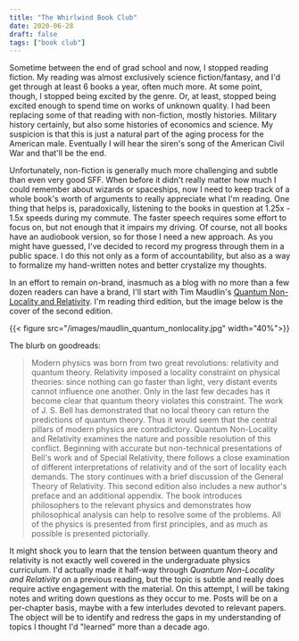 ```yaml
---
title: "The Whirlwind Book Club"
date: 2020-06-28
draft: false
tags: ["book club"]
---
```


Sometime between the end of grad school and now, I stopped reading fiction. My reading was almost exclusively science fiction/fantasy, and I'd get through at least 6 books a year, often much more. At some point, though, I stopped being excited by the genre. Or, at least, stopped being excited enough to spend time on works of unknown quality. I had been replacing some of that reading with non-fiction, mostly histories. Military history certainly, but also some histories of economics and science. My suspicion is that this is just a natural part of the aging process for the American male. Eventually I will hear the siren's song of the American Civil War and that'll be the end.

Unfortunately, non-fiction is generally much more challenging and subtle than even very good SFF. When before it didn't really matter how much I could remember about wizards or spaceships, now I need to keep track of a whole book's worth of arguments to really appreciate what I'm reading. One thing that helps is, paradoxically, listening to the books in question at 1.25x - 1.5x speeds during my commute. The faster speech requires some effort to focus on, but not enough that it impairs my driving. Of course, not all books have an audiobook version, so for those I need a new approach. As you might have guessed, I've decided to record my progress through them in a public space. I do this not only as a form of accountability, but also as a way to formalize my hand-written notes and better crystalize my thoughts.

In an effort to remain on-brand, inasmuch as a blog with no more than a few dozen readers can have a brand, I'll start with Tim Maudlin's <a href="https://www.amazon.com/Quantum-Non-Locality-Relativity-Metaphysical-Intimations/dp/1444331272/ref=sr_1_5?dchild=1&keywords=Tim+Maudlin&qid=1593346438&sr=8-5"> Quantum Non-Locality and Relativity</a>. I'm reading third edition, but the image below is the cover of the second edition.


{{< figure src="/images/maudlin_quantum_nonlocality.jpg" width="40%">}}

The blurb on goodreads:

>Modern physics was born from two great revolutions: relativity and quantum theory. Relativity imposed a locality constraint on physical theories: since nothing can go faster than light, very distant events cannot influence one another. Only in the last few decades has it become clear that quantum theory violates this constraint. The work of J. S. Bell has demonstrated that no local theory can return the predictions of quantum theory. Thus it would seem that the central pillars of modern physics are contradictory. Quantum Non-Locality and Relativity examines the nature and possible resolution of this conflict. Beginning with accurate but non-technical presentations of Bell's work and of Special Relativity, there follows a close examination of different interpretations of relativity and of the sort of locality each demands. The story continues with a brief discussion of the General Theory of Relativity. This second edition also includes a new author's preface and an additional appendix. The book introduces philosophers to the relevant physics and demonstrates how philosophical analysis can help to resolve some of the problems. All of the physics is presented from first principles, and as much as possible is presented pictorially.

 It might shock you to learn that the tension between quantum theory and relativity is not exactly well covered in the undergraduate physics curriculum. I'd actually made it half-way through _Quantum Non-Locality and Relativity_ on a previous reading, but the topic is subtle and really does require active engagement with the material. On this attempt, I will be taking notes and writing down questions as they occur to me. Posts will be on a per-chapter basis, maybe with a few interludes devoted to relevant papers. The object will be to identify and redress the gaps in my understanding of topics I thought I'd "learned" more than a decade ago.
